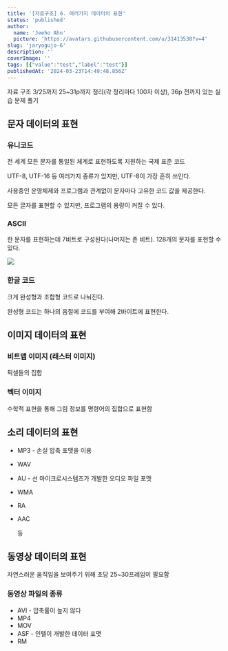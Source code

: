 ```yaml
---
title: '[자료구조] 6. 여러가지 데이터의 표현'
status: 'published'
author:
  name: 'Jeeho Ahn'
  picture: 'https://avatars.githubusercontent.com/u/31413538?v=4'
slug: 'jaryogujo-6'
description: ''
coverImage: ''
tags: [{"value":"test","label":"test"}]
publishedAt: '2024-03-23T14:49:48.856Z'
---
```


자료 구조 3/25까지 25\~31p까지 정리(각 정리마다 100자 이상), 36p 전까지 있는 실습 문제 풀기

## 문자 데이터의 표현

### 유니코드

전 세계 모든 문자를 통일된 체계로 표현하도록 지원하는 국제 표준 코드

UTF-8, UTF-16 등 여러가지 종류가 있지만, UTF-8이 가장 흔히 쓰인다.

사용중인 운영체제와 프로그램과 관계없이 문자마다 고유한 코드 값을 제공한다.

모든 글자를 표현할 수 있지만, 프로그램의 용량이 커질 수 있다.

### ASCII

한 문자를 표현하는데 7비트로 구성된다(나머지는 존 비트). 128개의 문자를 표현할 수 있다.

![](/images/image-EzNT.png)

### 한글 코드

크게 완성형과 조합형 코드로 나눠진다.

완성형 코드는 하나의 음절에 코드를 부여해 2바이트에 표현한다.

## 이미지 데이터의 표현

### 비트맵 이미지 (래스터 이미지)

픽셀들의 집합

### 벡터 이미지

수학적 표현을 통해 그림 정보를 명령어의 집합으로 표현함

## 소리 데이터의 표현

- MP3 - 손실 압축 포맷을 이용

- WAV

- AU - 선 마이크로시스템즈가 개발한 오디오 파일 포맷

- WMA

- RA

- AAC

  등

## 동영상 데이터의 표현

자연스러운 움직임을 보여주기 위해 초당 25\~30프레임이 필요함

### 동영상 파일의 종류

- AVI - 압축률이 높지 않다
- MP4
- MOV
- ASF - 인텔이 개발한 데이터 포맷
- RM